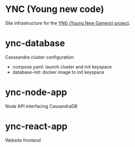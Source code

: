 # YNC (Young new code)

Site infrastructure for the [YNG (Young New Gamers) project](./).

# ync-database

Casssandra cluster configuration

- compose.yaml: launch cluster and init keyspace
- database-init: docker image to init keyspace

# ync-node-app

Node API interfacing CassandraDB

# ync-react-app

Website frontend